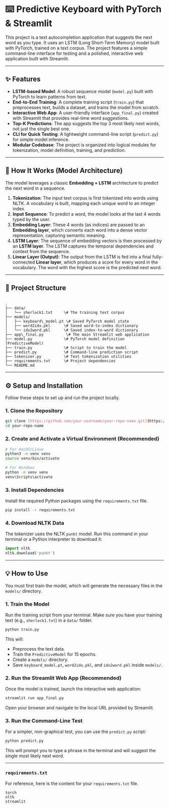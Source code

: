 
# ⌨️ Predictive Keyboard with PyTorch & Streamlit

This project is a text autocompletion application that suggests the next word as you type. It uses an LSTM (Long Short-Term Memory) model built with PyTorch, trained on a text corpus. The project features a simple command-line interface for testing and a polished, interactive web application built with Streamlit.

---

## ✨ Features

* **LSTM-based Model**: A robust sequence model (`model.py`) built with PyTorch to learn patterns from text.
* **End-to-End Training**: A complete training script (`train.py`) that preprocesses text, builds a dataset, and trains the model from scratch.
* **Interactive Web App**: A user-friendly interface (`app_final.py`) created with Streamlit that provides real-time word suggestions.
* **Top-K Predictions**: The app suggests the top 3 most likely next words, not just the single best one.
* **CLI for Quick Testing**: A lightweight command-line script (`predict.py`) for simple model inference.
* **Modular Codebase**: The project is organized into logical modules for tokenization, model definition, training, and prediction.

---

## 🔧 How It Works (Model Architecture)

The model leverages a classic **Embedding + LSTM** architecture to predict the next word in a sequence.

1.  **Tokenization**: The input text corpus is first tokenized into words using NLTK. A vocabulary is built, mapping each unique word to an integer index.
2.  **Input Sequence**: To predict a word, the model looks at the last 4 words typed by the user.
3.  **Embedding Layer**: These 4 words (as indices) are passed to an **Embedding layer**, which converts each word into a dense vector representation, capturing semantic meaning.
4.  **LSTM Layer**: The sequence of embedding vectors is then processed by an **LSTM layer**. The LSTM captures the temporal dependencies and context from the sequence.
5.  **Linear Layer (Output)**: The output from the LSTM is fed into a final fully-connected **Linear layer**, which produces a score for every word in the vocabulary. The word with the highest score is the predicted next word.

---

## 📂 Project Structure

```

.
├── data/
│   └── sherlock1.txt     \# The training text corpus
├── models/
│   ├── keyboard\_model.pt \# Saved PyTorch model state
│   ├── word2idx.pkl      \# Saved word-to-index dictionary
│   └── idx2word.pkl      \# Saved index-to-word dictionary
├── app\_final.py          \# The main Streamlit web application
├── model.py              \# PyTorch model definition (PredictiveModel)
├── train.py              \# Script to train the model
├── predict.py            \# Command-line prediction script
├── tokenizer.py          \# Text tokenization utilities
├── requirements.txt      \# Project dependencies
└── README.md

````

---

## ⚙️ Setup and Installation

Follow these steps to set up and run the project locally.

### 1. Clone the Repository

```bash
git clone [https://github.com/your-username/your-repo-name.git](https://github.com/your-username/your-repo-name.git)
cd your-repo-name
````

### 2\. Create and Activate a Virtual Environment (Recommended)

```bash
# For macOS/Linux
python3 -m venv venv
source venv/bin/activate

# For Windows
python -m venv venv
venv\Scripts\activate
```

### 3\. Install Dependencies

Install the required Python packages using the `requirements.txt` file.

```bash
pip install -r requirements.txt
```

### 4\. Download NLTK Data

The tokenizer uses the NLTK `punkt` model. Run this command in your terminal or a Python interpreter to download it:

```python
import nltk
nltk.download('punkt')
```

-----

## 💡 How to Use

You must first train the model, which will generate the necessary files in the `models/` directory.

### 1\. Train the Model

Run the training script from your terminal. Make sure you have your training text (e.g., `sherlock1.txt`) in a `data/` folder.

```bash
python train.py
```

This will:

  * Preprocess the text data.
  * Train the `PredictiveModel` for 15 epochs.
  * Create a `models/` directory.
  * Save `keyboard_model.pt`, `word2idx.pkl`, and `idx2word.pkl` inside `models/`.

### 2\. Run the Streamlit Web App (Recommended)

Once the model is trained, launch the interactive web application:

```bash
streamlit run app_final.py
```

Open your browser and navigate to the local URL provided by Streamlit.

### 3\. Run the Command-Line Test

For a simpler, non-graphical test, you can use the `predict.py` script:

```bash
python predict.py
```

This will prompt you to type a phrase in the terminal and will suggest the single most likely next word.

-----

### `requirements.txt`

For reference, here is the content for your `requirements.txt` file.

```
torch
nltk
streamlit
```

